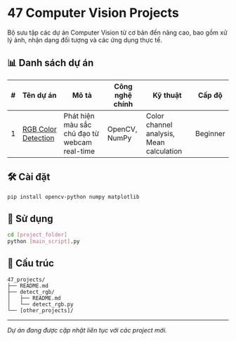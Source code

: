 # 47 Computer Vision Projects

Bộ sưu tập các dự án Computer Vision từ cơ bản đến nâng cao, bao gồm xử lý ảnh, nhận dạng đối tượng và các ứng dụng thực tế.

## 📊 Danh sách dự án

| # | Tên dự án | Mô tả | Công nghệ chính | Kỹ thuật | Cấp độ |
|---|-----------|-------|----------------|----------|--------|
| 1 | [RGB Color Detection](./detect_rgb/) | Phát hiện màu sắc chủ đạo từ webcam real-time | OpenCV, NumPy | Color channel analysis, Mean calculation | Beginner |

## 🛠️ Cài đặt

```bash
pip install opencv-python numpy matplotlib
```

## 🚀 Sử dụng

```bash
cd [project_folder]
python [main_script].py
```

## 📝 Cấu trúc

```
47_projects/
├── README.md
├── detect_rgb/
│   ├── README.md
│   └── detect_rgb.py
└── [other_projects]/
```

---
*Dự án đang được cập nhật liên tục với các project mới.*
